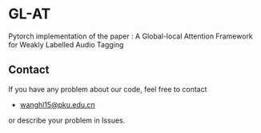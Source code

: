 # GL-AT
Pytorch implementation of the paper : A Global-local Attention Framework for Weakly Labelled Audio Tagging

## Contact
If you have any problem about our code, feel free to contact
- wanghl15@pku.edu.cn

or describe your problem in Issues.
